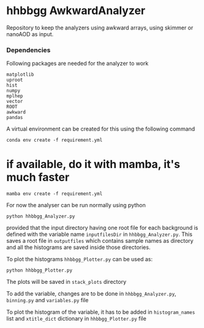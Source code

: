 # hhbbgg AwkwardAnalyzer
Repository to keep the analyzers using awkward arrays, using skimmer or nanoAOD as input.

### Dependencies
Following packages are needed for the analyzer to work
```
matplotlib
uproot
hist
numpy
mplhep
vector
ROOT
awkward
pandas
```
A virtual environment can be created for this using the following command
```
conda env create -f requirement.yml
```
# if available, do it with mamba, it's much faster
```
mamba env create -f requirement.yml
```

For now the analyser can be run normally using python
```
python hhbbgg_Analyzer.py
```
provided that the input directory having one root file for each background is defined with the variable name `inputfilesDir` in `hhbbgg_Analyzer.py`.
This saves a root file in `outputfiles` which contains sample names as directory and all the histograms are saved inside those directories.

To plot the histograms `hhbbgg_Plotter.py` can be used as:
```
python hhbbgg_Plotter.py
```
The plots will be saved in `stack_plots` directory

To add the variable, changes are to be done in `hhbbgg_Analyzer.py`, `binning.py` and `variables.py` file

To plot the histogram of the variable, it has to be added in `histogram_names` list and `xtitle_dict` dictionary in `hhbbgg_Plotter.py` file